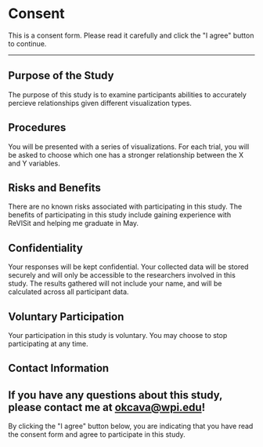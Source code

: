 # Consent

This is a consent form. Please read it carefully and click the "I agree" button to continue.

---

## Purpose of the Study

The purpose of this study is to examine participants abilities to accurately percieve relationships given different visualization types.

## Procedures

You will be presented with a series of visualizations. For each trial, you will be asked to choose which one has a stronger relationship between the X and Y variables.

## Risks and Benefits

There are no known risks associated with participating in this study. The benefits of participating in this study include gaining experience with ReVISit and helping me graduate in May.

## Confidentiality

Your responses will be kept confidential. Your collected data will be stored securely and will only be accessible to the researchers involved in this study. The results gathered will not include your name, and will be calculated across all participant data.

## Voluntary Participation

Your participation in this study is voluntary. You may choose to stop participating at any time.

## Contact Information

If you have any questions about this study, please contact me at okcava@wpi.edu!
---

By clicking the "I agree" button below, you are indicating that you have read the consent form and agree to participate in this study.
